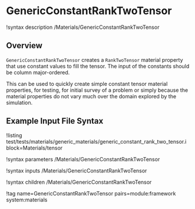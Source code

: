 # GenericConstantRankTwoTensor

!syntax description /Materials/GenericConstantRankTwoTensor

## Overview

`GenericConstantRankTwoTensor` creates a `RankTwoTensor` material property that use
constant values to fill the tensor. The input of the constants should be column major-ordered.

This can be used to quickly create simple constant tensor material properties, for testing,
for initial survey of a problem or simply because the material properties do not vary much over the
domain explored by the simulation.

## Example Input File Syntax

!listing test/tests/materials/generic_materials/generic_constant_rank_two_tensor.i block=Materials/tensor

!syntax parameters /Materials/GenericConstantRankTwoTensor

!syntax inputs /Materials/GenericConstantRankTwoTensor

!syntax children /Materials/GenericConstantRankTwoTensor

!tag name=GenericConstantRankTwoTensor pairs=module:framework system:materials
